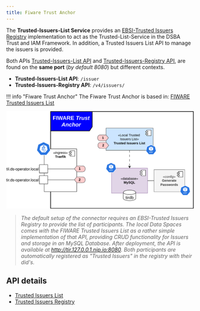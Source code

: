 ```yaml
---
title: Fiware Trust Anchor
---
```


The **Trusted-Issuers-List Service** provides an [EBSI-Trusted Issuers Registry](https://hub.ebsi.eu/apis/pilot/trusted-issuers-registry/v4) implementation to act as the Trusted-List-Service in the DSBA Trust and IAM Framework. In addition, a Trusted Issuers List API to manage the issuers is provided.

Both APIs [Trusted-Issuers-List API](https://github.com/FIWARE/trusted-issuers-list/blob/main/api/trusted-issuers-list.yaml) and [Trusted-Issuers-Registry API](https://github.com/FIWARE/trusted-issuers-list/blob/main/api/trusted-issuers-registry.yaml), are found on the **same port** (*by default 8080*) but different contexts.

- **Trusted-Issuers-List API**: `/issuer`
- **Trusted-Issuers-Registry API**: `/v4/issuers/`

!!! info "Fiware Trust Anchor"
    The Fiware Trust Anchor is based in: [FIWARE Trusted Issuers List](https://github.com/FIWARE/trusted-issuers-list)

![trust_anchor](./img/trust_anchor_arch.svg)


> _The default setup of the connector requires an EBSI-Trusted Issuers Registry to provide the list of participants. The local Data Spaces comes with the FIWARE Trusted Issuers List as a rather simple implementation of that API, providing CRUD functionality for Issuers and storage in an MySQL Database. After deployment, the API is available at http://tir.127.0.0.1.nip.io:8080. Both participants are automatically registered as "Trusted Issuers" in the registry with their did's._

## API details

- [Trusted Issuers List](./api_trusted_issuers_list.md)
- [Trusted Issuers Registry](./api_trusted_issuers_registry.md)